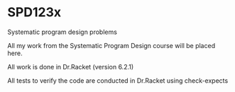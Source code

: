 # SPD123x
Systematic program design problems

All my work from the Systematic Program Design course will be placed here.

All work is done in Dr.Racket (version 6.2.1)

All tests to verify the code are conducted in Dr.Racket using check-expects